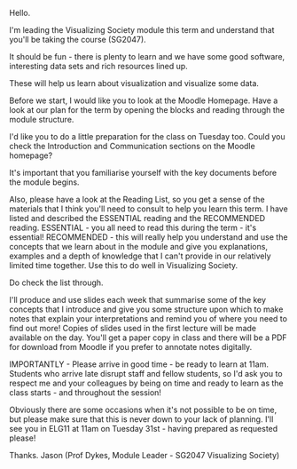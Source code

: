 Hello.

I'm leading the Visualizing Society module this term and understand that you'll be taking the course (SG2047).

It should be fun - there is plenty to learn and we have some good software, interesting data sets and rich resources lined up.

These will help us learn about visualization and visualize some data.

Before we start, I would like you to look at the Moodle Homepage. Have a look at our plan for the term by opening the blocks and reading through the module structure.

I'd like you to do a little preparation for the class on Tuesday too. Could you check the Introduction and Communication sections on the Moodle homepage?

It's important that you familiarise yourself with the key documents before the module begins.

Also, please have a look at the Reading List, so you get a sense of the materials that I think you'll need to consult to help you learn this term. I have listed and described the ESSENTIAL reading and the RECOMMENDED reading.
ESSENTIAL - you all need to read this during the term - it's essential!
RECOMMENDED - this will really help you understand and use the concepts that we learn about in the module and give you explanations, examples and a depth of knowledge that I can't provide in our relatively limited time together. Use this to do well in Visualizing Society.

Do check the list through.

I'll produce and use slides each week that summarise some of the key concepts that I introduce and give you some structure upon which to make notes that explain your interpretations and remind you of where you need to find out more! Copies of slides used in the first lecture will be made available on the day. You'll get a paper copy in class and there will be a PDF for download from Moodle if you prefer to annotate notes digitally.

IMPORTANTLY - Please arrive in good time - be ready to learn at 11am. Students who arrive late disrupt staff and fellow students, so I'd ask you to respect me and your colleagues by being on time and ready to learn as the class starts - and throughout the session!

Obviously there are some occasions when it's not possible to be on time, but please make sure that this is never down to your lack of planning. I'll see you in ELG11 at 11am on Tuesday 31st - having prepared as requested please!

Thanks.
Jason
(Prof Dykes, Module Leader - SG2047 Visualizing Society)